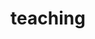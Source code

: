 ---
layout: page
permalink: /teaching/
title: teaching
description: I haven’t taught any courses yet — materials will be shared here when available.
nav: true
nav_order: 2
---